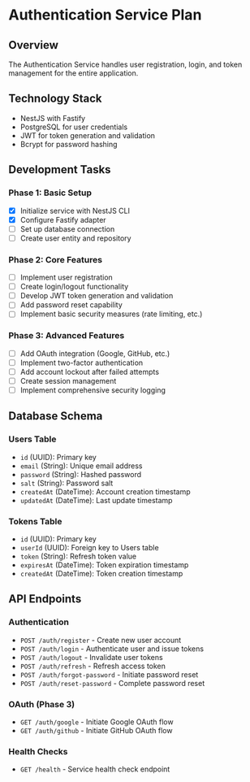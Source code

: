 # Authentication Service Plan

## Overview
The Authentication Service handles user registration, login, and token management for the entire application.

## Technology Stack
- NestJS with Fastify
- PostgreSQL for user credentials
- JWT for token generation and validation
- Bcrypt for password hashing

## Development Tasks

### Phase 1: Basic Setup
- [x] Initialize service with NestJS CLI
- [x] Configure Fastify adapter
- [ ] Set up database connection
- [ ] Create user entity and repository

### Phase 2: Core Features
- [ ] Implement user registration
- [ ] Create login/logout functionality
- [ ] Develop JWT token generation and validation
- [ ] Add password reset capability
- [ ] Implement basic security measures (rate limiting, etc.)

### Phase 3: Advanced Features
- [ ] Add OAuth integration (Google, GitHub, etc.)
- [ ] Implement two-factor authentication
- [ ] Add account lockout after failed attempts
- [ ] Create session management
- [ ] Implement comprehensive security logging

## Database Schema

### Users Table
- `id` (UUID): Primary key
- `email` (String): Unique email address
- `password` (String): Hashed password
- `salt` (String): Password salt
- `createdAt` (DateTime): Account creation timestamp
- `updatedAt` (DateTime): Last update timestamp

### Tokens Table
- `id` (UUID): Primary key
- `userId` (UUID): Foreign key to Users table
- `token` (String): Refresh token value
- `expiresAt` (DateTime): Token expiration timestamp
- `createdAt` (DateTime): Token creation timestamp

## API Endpoints

### Authentication
- `POST /auth/register` - Create new user account
- `POST /auth/login` - Authenticate user and issue tokens
- `POST /auth/logout` - Invalidate user tokens
- `POST /auth/refresh` - Refresh access token
- `POST /auth/forgot-password` - Initiate password reset
- `POST /auth/reset-password` - Complete password reset

### OAuth (Phase 3)
- `GET /auth/google` - Initiate Google OAuth flow
- `GET /auth/github` - Initiate GitHub OAuth flow

### Health Checks
- `GET /health` - Service health check endpoint
